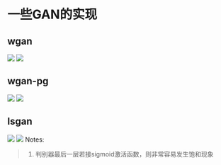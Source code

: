 # 一些GAN的实现
## wgan
![](https://github.com/yxue3357/GANs_tf/blob/master/results/wgan_mnist_3000.png)
![](https://github.com/yxue3357/GANs_tf/blob/master/results/wgan_fashion_2300.png)

## wgan-pg
![](https://github.com/yxue3357/GANs_tf/blob/master/results/wgan-pg_7200.png)
![](https://github.com/yxue3357/GANs_tf/blob/master/results/wgan-pg_fashion_8700.png)

## lsgan
![](https://github.com/yxue3357/GANs_tf/blob/master/results/lsgan_mnist_4900%20.png)
![](https://github.com/yxue3357/GANs_tf/blob/master/results/lsgan_fashion_4900.png)
Notes:
> 1. 判别器最后一层若接sigmoid激活函数，则非常容易发生饱和现象
